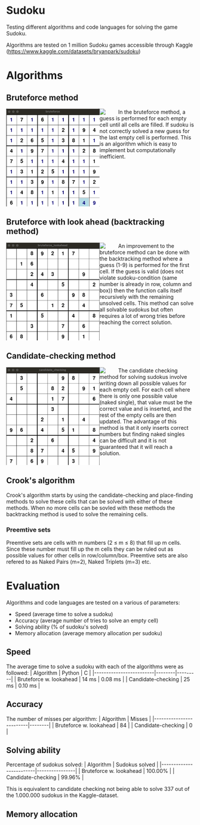 # Sudoku
Testing different algorithms and code languages for solving the game Sudoku.

Algorithms are tested on 1 million Sudoku games accessible through Kaggle (https://www.kaggle.com/datasets/bryanpark/sudoku)

# Algorithms

## Bruteforce method
<img align="left" width="250" src="https://github.com/PontusHovb/Sudoku/blob/master/GIFs/bruteforce.gif"/>
<img align="left" width="50" src="https://github.com/PontusHovb/Sudoku/assets/67122081/5818307d-976f-4cfc-9ad9-cf1ef711ceb1"/>
In the bruteforce method, a guess is performed for each empty cell until all cells are filled. If sudoku is not correctly solved a new guess for the last empty cell is performed. This is an algorithm which is easy to implement but computationally inefficient.
<br clear="all"/>

## Bruteforce with look ahead (backtracking method)
<img align="left" width="250" src="https://github.com/PontusHovb/Sudoku/blob/master/GIFs/bruteforce_lookahead.gif"/>
<img align="left" width="50" src="https://github.com/PontusHovb/Sudoku/assets/67122081/5818307d-976f-4cfc-9ad9-cf1ef711ceb1"/>
An improvement to the bruteforce method can be done with the backtracking method where a guess (1-9) is performed for the first cell. If the guess is valid (does not violate sudoku-condition (same number is already in row, column and box)) then the function calls itself recursively with the remaining unsolved cells. This method can solve all solvable sudokus but often requires a lot of wrong tries before reaching the correct solution.
<br clear="all"/>

## Candidate-checking method
<img align="left" width="250" src="https://github.com/PontusHovb/Sudoku/blob/master/GIFs/candidate_checking.gif"/>
<img align="left" width="50" src="https://github.com/PontusHovb/Sudoku/assets/67122081/5818307d-976f-4cfc-9ad9-cf1ef711ceb1"/>
The candidate checking method for solving sudokus involve writing down all possible values for each empty cell. For each cell where there is only one possible value (naked single), that value must be the correct value and is inserted, and the rest of the empty cells are then updated. The advantage of this method is that it only inserts correct numbers but finding naked singles can be difficult and it is not guaranteed that it will reach a solution.
<br clear="all"/>

## Crook's algorithm
Crook's algorithm starts by using the candidate-checking and place-finding methods to solve these cells that can be solved with either of these methods. When no more cells can be sovled with these methods the backtracking method is used to solve the remaining cells.

### Preemtive sets
Preemtive sets are cells with m numbers (2 $\le$ m $\le$ 8) that fill up m cells. Since these number must fill up the m cells they can be ruled out as possible values for other cells in row/column/box. Preemtive sets are also refered to as Naked Pairs (m=2), Naked Triplets (m=3) etc.  

# Evaluation 
Algorithms and code languages are tested on a various of parameters:
- Speed (average time to solve a sudoku)
- Accuracy (average number of tries to solve an empty cell)
- Solving ability (% of sudoku's solved)
- Memory allocation (average memory allocation per sudoku)

## Speed
The average time to solve a sudoku with each of the algorithms were as followed:
| Algorithm               | Python | C       |
|-------------------------|--------|---------|
| Bruteforce w. lookahead | 14 ms  | 0.08 ms |
| Candidate-checking      | 25 ms  | 0.10 ms |

## Accuracy
The number of misses per algorithm:
| Algorithm               | Misses |
|-------------------------|--------|
| Bruteforce w. lookahead | 84     |
| Candidate-checking      | 0      |

## Solving ability
Percentage of sudokus solved:
| Algorithm               | Sudokus solved |
|-------------------------|----------------|
| Bruteforce w. lookahead | 100.00%        |
| Candidate-checking      | 99.96%         |

This is equivalent to candidate checking not being able to solve 337 out of the 1.000.000 sudokus in the Kaggle-dataset.

## Memory allocation
